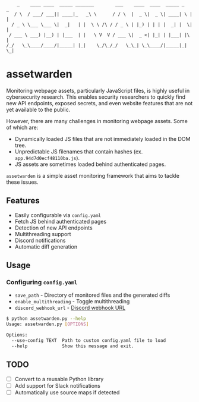 ```
    _    ____ ____  _____ _______        ___    ____  ____  _____ _   _ 
   / \  / ___/ ___|| ____|_   _\ \      / / \  |  _ \|  _ \| ____| \ | |
  / _ \ \___ \___ \|  _|   | |  \ \ /\ / / _ \ | |_) | | | |  _| |  \| |
 / ___ \ ___) |__) | |___  | |   \ V  V / ___ \|  _ <| |_| | |___| |\  |
/_/   \_\____/____/|_____| |_|    \_/\_/_/   \_\_| \_\____/|_____|_| \_|
```

# assetwarden

Monitoring webpage assets, particularly JavaScript files, is highly useful in cybersecurity research. This enables security researchers to quickly find new API endpoints, exposed secrets, and even website features that are not yet available to the public.

However, there are many challenges in monitoring webpage assets. Some of which are:
- Dynamically loaded JS files that are not immediately loaded in the DOM tree.
- Unpredictable JS filenames that contain hashes (ex. `app.94d7d0ecf48110ba.js`).
- JS assets are sometimes loaded behind authenticated pages.

`assetwarden` is a simple asset monitoring framework that aims to tackle these issues.

## Features
- Easily configurable via `config.yaml`
- Fetch JS behind authenticated pages
- Detection of new API endpoints
- Multithreading support
- Discord notifications
- Automatic diff generation

## Usage

### Configuring `config.yaml`
- `save_path` - Directory of monitored files and the generated diffs
- `enable_multithreading` - Toggle multithreading
- `discord_webhook_url` - [Discord webhook URL](https://support.discord.com/hc/en-us/articles/228383668-Intro-to-Webhooks)

```sh
$ python assetwarden.py --help
Usage: assetwarden.py [OPTIONS]

Options:
  --use-config TEXT  Path to custom config.yaml file to load
  --help             Show this message and exit.
```

## TODO
- [ ] Convert to a reusable Python library
- [ ] Add support for Slack notifications
- [ ] Automatically use source maps if detected